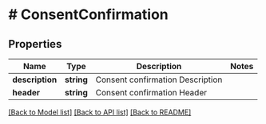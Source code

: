 # # ConsentConfirmation

## Properties

Name | Type | Description | Notes
------------ | ------------- | ------------- | -------------
**description** | **string** | Consent confirmation Description |
**header** | **string** | Consent confirmation Header |

[[Back to Model list]](../../README.md#models) [[Back to API list]](../../README.md#endpoints) [[Back to README]](../../README.md)
